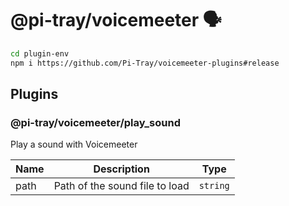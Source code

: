 # @pi-tray/voicemeeter 🗣️

```sh
cd plugin-env
npm i https://github.com/Pi-Tray/voicemeeter-plugins#release
```

## Plugins

### @pi-tray/voicemeeter/play_sound

Play a sound with Voicemeeter

| Name | Description                    | Type     |
|------|--------------------------------|----------|
| path | Path of the sound file to load | `string` |

